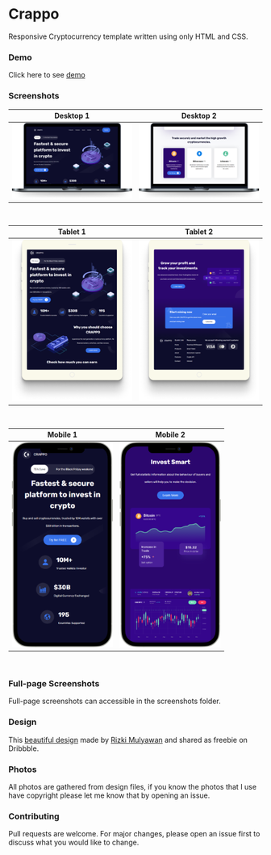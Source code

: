 # Crappo 

Responsive Cryptocurrency template written using only HTML and CSS.

### Demo

Click here to see [demo](https://crappo.vercel.app/)

### Screenshots

| Desktop 1                                                       | Desktop 2                                                      |
| ------------------------------------------------------------  | ------------------------------------------------------------ |
| <img src="screenshots/desktop-1.png" alt="desktop" width=400 /> | <img src="screenshots/desktop-2.png" alt="desktop" width=400 />   |

<br/>

| Tablet 1                                                      | Tablet 2                                                     |
| ------------------------------------------------------------  | ------------------------------------------------------------ |
| <img src="screenshots/tablet-1.png" alt="tablet" width=300 /> | <img src="screenshots/tablet-2.png" alt="tablet" width=300 />   |

<br/>

| Mobile 1                                                       | Mobile 2                                                      |
| ------------------------------------------------------------  | ------------------------------------------------------------ |
| <img src="screenshots/mobile-1.png" alt="mobile" width=200 /> | <img src="screenshots/mobile-2.png" alt="mobile" width=200 />   |

<br/>

### Full-page Screenshots

Full-page screenshots can accessible in the screenshots folder.

### Design

This [beautiful design](https://dribbble.com/shots/15067925--Freebie-CRAPPO-Cryptocurrency-Website) made by [Rizki Mulyawan](https://dribbble.com/mulyawan) and shared as freebie on Dribbble.

### Photos

All photos are gathered from design files, if you know the photos that I use have copyright please let me know that by opening an issue.


### Contributing

Pull requests are welcome. For major changes, please open an issue first to discuss what you would like to change.
